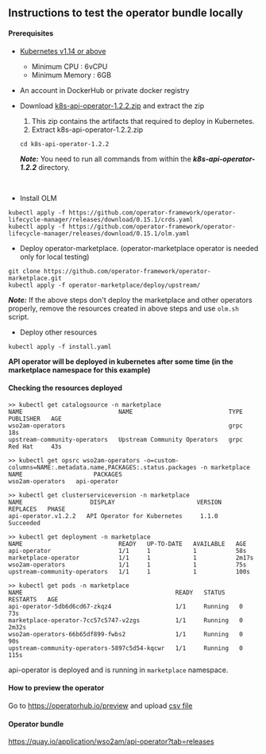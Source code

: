 ## Instructions to test the operator bundle locally

#### Prerequisites

- [Kubernetes v1.14 or above](https://Kubernetes.io/docs/setup/) <br>

    - Minimum CPU : 6vCPU
    - Minimum Memory : 6GB

- An account in DockerHub or private docker registry

- Download [k8s-api-operator-1.2.2.zip](https://github.com/wso2/k8s-api-operator/releases/download/v1.2.2/k8s-api-operator-1.2.2.zip) and extract the zip

    1. This zip contains the artifacts that required to deploy in Kubernetes.
    2. Extract k8s-api-operator-1.2.2.zip
    
    ```
    cd k8s-api-operator-1.2.2
    ```
 
    **_Note:_** You need to run all commands from within the ***k8s-api-operator-1.2.2*** directory.

<br />

- Install OLM
```shell script
kubectl apply -f https://github.com/operator-framework/operator-lifecycle-manager/releases/download/0.15.1/crds.yaml
kubectl apply -f https://github.com/operator-framework/operator-lifecycle-manager/releases/download/0.15.1/olm.yaml
```

- Deploy operator-marketplace. (operator-marketplace operator is needed only for local testing)
```shell script
git clone https://github.com/operator-framework/operator-marketplace.git
kubectl apply -f operator-marketplace/deploy/upstream/
```

**_Note:_** If the above steps don't deploy the marketplace and other operators properly, remove the resources created 
in above steps and use `olm.sh` script.

- Deploy other resources
```shell script
kubectl apply -f install.yaml 
```

**API operator will be deployed in kubernetes after some time (in the marketplace namespace for this example)**

#### Checking the resources deployed

```shell script
>> kubectl get catalogsource -n marketplace
NAME                           NAME                           TYPE   PUBLISHER   AGE
wso2am-operators                                              grpc               18s
upstream-community-operators   Upstream Community Operators   grpc   Red Hat     43s
 
>> kubectl get opsrc wso2am-operators -o=custom-columns=NAME:.metadata.name,PACKAGES:.status.packages -n marketplace
NAME                    PACKAGES
wso2am-operators   api-operator
 
>> kubectl get clusterserviceversion -n marketplace
NAME                   DISPLAY                       VERSION   REPLACES   PHASE
api-operator.v1.2.2   API Operator for Kubernetes     1.1.0              Succeeded

>> kubectl get deployment -n marketplace
NAME                           READY   UP-TO-DATE   AVAILABLE   AGE
api-operator                   1/1     1            1           58s
marketplace-operator           1/1     1            1           2m17s
wso2am-operators               1/1     1            1           75s
upstream-community-operators   1/1     1            1           100s

>> kubectl get pods -n marketplace
NAME                                           READY   STATUS    RESTARTS   AGE
api-operator-5db6d6cd67-zkqz4                  1/1     Running   0          73s
marketplace-operator-7cc57c5747-v2zgs          1/1     Running   0          2m32s
wso2am-operators-66b65df899-fwbs2              1/1     Running   0          90s
upstream-community-operators-5897c5d54-kqcwr   1/1     Running   0          115s

```
api-operator is deployed and is running in `marketplace` namespace.

#### How to preview the operator

Go to  https://operatorhub.io/preview and upload [csv file](api-operator/1.2.0/api-operator.v1.2.0.clusterserviceversion.yaml)

#### Operator bundle

https://quay.io/application/wso2am/api-operator?tab=releases